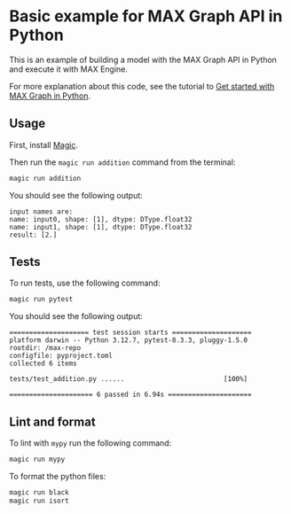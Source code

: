 # Basic example for MAX Graph API in Python

This is an example of building a model with the MAX Graph API in Python and
execute it with MAX Engine.

For more explanation about this code, see the tutorial to [Get started with MAX
Graph in
Python](https://docs.modular.com/max/tutorials/get-started-with-max-graph-in-python).

## Usage

First, install [Magic](https://docs.modular.com/magic/).

Then run the `magic run addition` command from the terminal:

```sh
magic run addition
```

You should see the following output:

```output
input names are:
name: input0, shape: [1], dtype: DType.float32
name: input1, shape: [1], dtype: DType.float32
result: [2.]
```

## Tests

To run tests, use the following command:

```sh
magic run pytest
```

You should see the following output:

```output
==================== test session starts ====================
platform darwin -- Python 3.12.7, pytest-8.3.3, pluggy-1.5.0
rootdir: /max-repo
configfile: pyproject.toml
collected 6 items

tests/test_addition.py ......                         [100%]

===================== 6 passed in 6.94s =====================
```

## Lint and format

To lint with `mypy` run the following command:

```sh
magic run mypy
```

To format the python files:

```sh
magic run black
magic run isort
```
